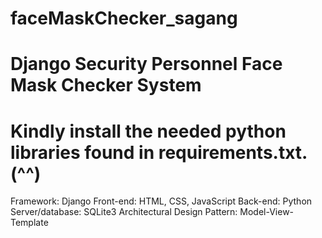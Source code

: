 # faceMaskChecker_sagang
 
# Django Security Personnel Face Mask Checker System

# Kindly install the needed python libraries found in requirements.txt. (^^)

Framework: Django Front-end: HTML, CSS, JavaScript 
Back-end: Python 
Server/database: SQLite3
Architectural Design Pattern: Model-View-Template
